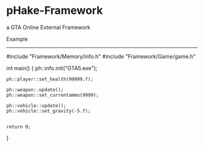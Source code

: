 # pHake-Framework
a GTA Online External Framework

Example


-----------------------------
#include "Framework/Memory/info.h"
#include "Framework/Game/game.h"
 
int main()
{
	ph::info.init("GTA5.exe");
 
	ph::player::set_health(99999.f);
 
    ph::weapon:.update();
    ph::weapon::set_currentammo(9999);
 
	ph::vehicle::update();
	ph::vehicle::set_gravity(-5.f);
       
 
	return 0;
}
